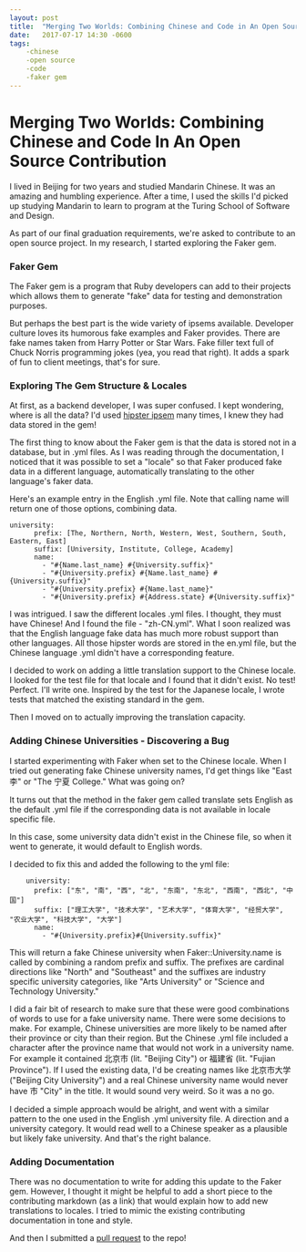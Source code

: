 ```yaml
---
layout: post
title:  "Merging Two Worlds: Combining Chinese and Code in An Open Source Contribution to the Faker Gem"
date:   2017-07-17 14:30 -0600
tags:
    -chinese
    -open source
    -code
    -faker gem
---
```


# Merging Two Worlds: Combining Chinese and Code In An Open Source Contribution

I lived in Beijing for two years and studied Mandarin Chinese. It was an amazing and humbling experience. After a time, I used the skills I'd picked up studying Mandarin to learn to program at the Turing School of Software and Design.

As part of our final graduation requirements, we're asked to contribute to an open source project. In my research, I started exploring the Faker gem.

### Faker Gem
The Faker gem is a program that Ruby developers can add to their projects which allows them to generate "fake" data for testing and demonstration purposes.

But perhaps the best part is the wide variety of ipsems available. Developer culture loves its humorous fake examples and Faker provides. There are fake names taken from Harry Potter or Star Wars. Fake filler text full of Chuck Norris programming jokes (yea, you read that right). It adds a spark of fun to client meetings, that's for sure.

### Exploring The Gem Structure & Locales
At first, as a backend developer, I was super confused. I kept wondering, where is all the data? I'd used [hipster ipsem](https://hipsum.co/) many times, I knew they had data stored in the gem!

The first thing to know about the Faker gem is that the data is stored not in a database, but in .yml files. As I was reading through the documentation, I noticed that it was possible to set a "locale" so that Faker produced fake data in a different language, automatically translating to the other language's faker data.

Here's an example entry in the English .yml file. Note that calling name will return one of those options, combining data.
```
university:
      prefix: [The, Northern, North, Western, West, Southern, South, Eastern, East]
      suffix: [University, Institute, College, Academy]
      name:
        - "#{Name.last_name} #{University.suffix}"
        - "#{University.prefix} #{Name.last_name} #{University.suffix}"
        - "#{University.prefix} #{Name.last_name}"
        - "#{University.prefix} #{Address.state} #{University.suffix}"
```

I was intrigued. I saw the different locales .yml files. I thought, they must have Chinese! And I found the file - "zh-CN.yml". What I soon realized was that the English language fake data has much more robust support than other languages. All those hipster words are stored in the en.yml file, but the Chinese language .yml didn't have a corresponding feature.

I decided to work on adding a little translation support to the Chinese locale. I looked for the test file for that locale and I found that it didn't exist. No test! Perfect. I'll write one. Inspired by the test for the Japanese locale, I wrote tests that matched the existing standard in the gem.

Then I moved on to actually improving the translation capacity.

### Adding Chinese Universities - Discovering a Bug

I started experimenting with Faker when set to the Chinese locale. When I tried out generating fake Chinese university names, I'd get things like "East 李" or "The 宁夏 College." What was going on?

It turns out that the method in the faker gem  called translate sets English as the default .yml file if the corresponding data is not available in locale specific file.

In this case, some university data didn't exist in the Chinese file, so when it went to generate, it would default to English words.

I decided to fix this and added the following to the yml file:
```
    university:
      prefix: ["东", "南", "西", "北", "东南", "东北", "西南", "西北", "中国"]
      suffix: ["理工大学", "技术大学", "艺术大学", "体育大学", "经贸大学", "农业大学", "科技大学", "大学"]
      name:
        - "#{University.prefix}#{University.suffix}"
```

This will return a fake Chinese university when Faker::University.name is called by combining a random prefix and suffix. The prefixes are cardinal directions like "North" and "Southeast" and the suffixes are industry specific university categories, like "Arts University" or "Science and Technology University."

I did a fair bit of research to make sure that these were good combinations of words to use for a fake university name. There were some decisions to make. For example, Chinese universities are more likely to be named after their province or city than their region. But the Chinese .yml file included a character after the province name that would not work in a university name. For example it contained 北京市 (lit. "Beijing City") or
福建省 (lit. "Fujian Province"). If I used the existing data, I'd be creating names like 北京市大学 ("Beijing City University") and a real Chinese university name would never have 市 "City" in the title. It would sound very weird. So it was a no go.

I decided a simple approach would be alright, and went with a similar pattern to the one used in the English .yml university file. A direction and a university category. It would read well to a Chinese speaker as a plausible but likely fake university. And that's the right balance.

### Adding Documentation

There was no documentation to write for adding this update to the Faker gem. However, I thought it might be helpful to add a short piece to the contributing markdown (as a link) that would explain how to add new translations to locales. I tried to mimic the existing contributing documentation in tone and style.

And then I submitted a [pull request](https://github.com/stympy/faker/pull/938) to the repo!
